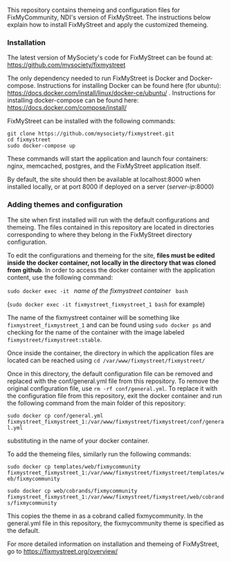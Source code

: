 This repository contains themeing and configuration files for FixMyCommunity, NDI's version of FixMyStreet. The instructions below explain how to install FixMyStreet and apply the customized themeing.

### Installation

The latest version of MySociety's code for FixMyStreet can be found at: https://github.com/mysociety/fixmystreet

The only dependency needed to run FixMyStreet is Docker and Docker-compose. Instructions for installing Docker can be found here (for ubuntu): https://docs.docker.com/install/linux/docker-ce/ubuntu/ . Instructions for installing docker-compose can be found here: https://docs.docker.com/compose/install/

FixMyStreet can be installed with the following commands:

```
git clone https://github.com/mysociety/fixmystreet.git
cd fixmystreet
sudo docker-compose up
```

These commands will start the application and launch four containers: nginx, memcached, postgres, and the FixMyStreet application itself.

By default, the site should then be available at localhost:8000 when installed locally, or at port 8000 if deployed on a server (*server-ip*:8000) 

### Adding themes and configuration

The site when first installed will run with the default configurations and themeing. The files contained in this repository are located in directories corresponding to where they belong in the FixMyStreet directory configuration.

To edit the configurations and themeing for the site, **files must be edited inside the docker container, not locally in the directory that was cloned from github**. In order to access the docker container with the application content, use the following command:

`sudo docker exec -it ` *name of the fixmystreet container* ` bash`

(`sudo docker exec -it fixmystreet_fixmystreet_1 bash` for example)

The name of the fixmystreet container will be something like `fixmystreet_fixmystreet_1` and can be found using `sudo docker ps` and checking for the name of the container with the image labeled `fixmystreet/fixmystreet:stable`.

Once inside the container, the directory in which the application files are located can be reached using
`cd /var/www/fixmystreet/fixmystreet/`

Once in this directory, the default configuration file can be removed and replaced with the conf/general.yml file from this repository. To remove the original configuration file, use `rm -rf conf/general.yml`. To replace it with the configuration file from this repository, exit the docker container and run the following command from the main folder of this repository:

`sudo docker cp conf/general.yml fixmystreet_fixmystreet_1:/var/www/fixmystreet/fixmystreet/conf/general.yml`

substituting in the name of your docker container.

To add the themeing files, similarly run the following commands:

`sudo docker cp templates/web/fixmycommunity  fixmystreet_fixmystreet_1:/var/www/fixmystreet/fixmystreet/templates/web/fixmycommunity`

`sudo docker cp web/cobrands/fixmycommunity fixmystreet_fixmystreet_1:/var/www/fixmystreet/fixmystreet/web/cobrands/fixmycommunity`

This copies the theme in as a cobrand called fixmycommunity. In the general.yml file in this repository, the fixmycommunity theme is specified as the default.

For more detailed information on installation and themeing of FixMyStreet, go to https://fixmystreet.org/overview/

